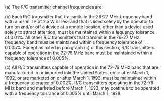 (a) The R/C transmitter channel frequencies are:

(b) Each R/C transmitter that transmits in the 26-27 MHz frequency band with a mean TP of 2.5 W or less and that is used solely by the operator to turn on and/or off a device at a remote location, other than a device used solely to attract attention, must be maintained within a fequency tolerance of 0.01%. All other R/C transmitters that transmit in the 26-27 MHz frequency band must be maintained within a frequency tolerance of 0.005%. Except as noted in paragraph (c) of this section, R/C transmitters capable of operation in the 72-76 MHz band must be maintained within a frequency tolerance of 0.005%.

(c) All R/C transmitters capable of operation in the 72-76 MHz band that are manufactured in or imported into the United States, on or after March 1, 1992, or are marketed on or after March 1, 1993, must be maintained within a frequency tolerance of 0.002%. R/C transmitters operating in the 72-76 MHz band and marketed before March 1, 1993, may continue to be operated with a frequency tolerance of 0.005% until March 1, 1998.

